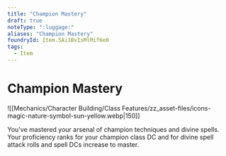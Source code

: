 ```yaml
---
title: "Champion Mastery"
draft: true
noteType: ":luggage:"
aliases: "Champion Mastery"
foundryId: Item.5Ai1BvIsMlMif6e0
tags:
  - Item
---
```


# Champion Mastery
![[Mechanics/Character Building/Class Features/zz_asset-files/icons-magic-nature-symbol-sun-yellow.webp|150]]

You've mastered your arsenal of champion techniques and divine spells. Your proficiency ranks for your champion class DC and for divine spell attack rolls and spell DCs increase to master.
